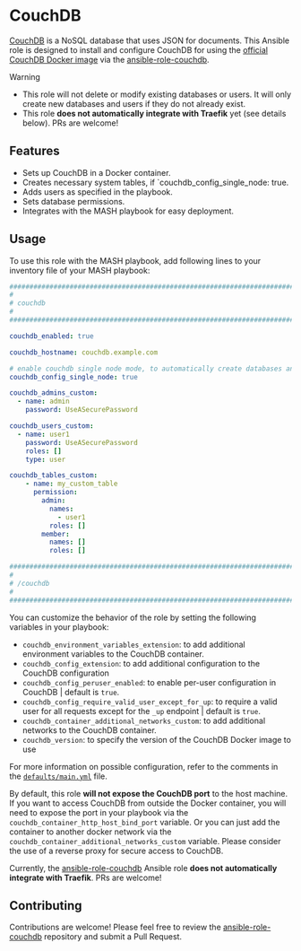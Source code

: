 # CouchDB

[CouchDB](https://couchdb.apache.org/) is a NoSQL database that uses JSON for documents.
This Ansible role is designed to install and configure CouchDB for using the [official CouchDB Docker image](https://github.com/apache/couchdb-docker) via the [ansible-role-couchdb](https://github.com/Bergruebe/ansible-role-couchdb).

> [!WARNING]
> - This role will not delete or modify existing databases or users. It will only create new databases and users if they do not already exist.
> - This role **does not automatically integrate with Traefik** yet (see details below). PRs are welcome!

## Features

- Sets up CouchDB in a Docker container.
- Creates necessary system tables, if `couchdb_config_single_node: true.
- Adds users as specified in the playbook.
- Sets database permissions.
- Integrates with the MASH playbook for easy deployment.

## Usage

To use this role with the MASH playbook, add following lines to your inventory file of your MASH playbook:

```yaml
########################################################################
#                                                                      #
# couchdb                                                              #
#                                                                      #
########################################################################

couchdb_enabled: true

couchdb_hostname: couchdb.example.com

# enable couchdb single node mode, to automatically create databases and users
couchdb_config_single_node: true

couchdb_admins_custom:
  - name: admin
    password: UseASecurePassword

couchdb_users_custom:
  - name: user1
    password: UseASecurePassword
    roles: []
    type: user

couchdb_tables_custom:
    - name: my_custom_table
      permission:
        admin:
          names:
            - user1
          roles: []
        member:
          names: []
          roles: []

########################################################################
#                                                                      #
# /couchdb                                                             #
#                                                                      #
########################################################################
```

You can customize the behavior of the role by setting the following variables in your playbook:

- `couchdb_environment_variables_extension`: to add additional environment variables to the CouchDB container.
- `couchdb_config_extension`: to add additional configuration to the CouchDB configuration
- `couchdb_config_peruser_enabled`: to enable per-user configuration in CouchDB | default is `true`.
- `couchdb_config_require_valid_user_except_for_up`: to require a valid user for all requests except for the `_up` endpoint | default is `true`.
- `couchdb_container_additional_networks_custom`: to add additional networks to the CouchDB container.
- `couchdb_version`: to specify the version of the CouchDB Docker image to use

For more information on possible configuration, refer to the comments in the [`defaults/main.yml`](https://github.com/Bergruebe/ansible-role-couchdb/blob/master/defaults/main.yml) file.

By default, this role **will not expose the CouchDB port** to the host machine. If you want to access CouchDB from outside the Docker container, you will need to expose the port in your playbook via the `couchdb_container_http_host_bind_port` variable. Or you can just add the container to another docker network via the `couchdb_container_additional_networks_custom` variable.
Please consider the use of a reverse proxy for secure access to CouchDB.

Currently, the [ansible-role-couchdb](https://github.com/Bergruebe/ansible-role-couchdb) Ansible role **does not automatically integrate with Traefik**. PRs are welcome!

## Contributing

Contributions are welcome! Please feel free to review the [ansible-role-couchdb](https://github.com/Bergruebe/ansible-role-couchdb) repository and submit a Pull Request.
